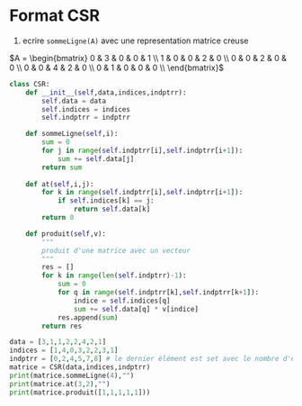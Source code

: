 # Format CSR

1. ecrire `sommeLigne(A)` avec une representation matrice creuse

$A = \begin{bmatrix}
0 & 3 & 0 & 0 & 1 \\ 
1 & 0 & 0 & 2 & 0 \\
0 & 0 & 2 & 0 & 0 \\
0 & 0 & 4 & 2 & 0 \\
0 & 1 & 0 & 0 & 0 \\
\end{bmatrix}$

```py
class CSR:
    def __init__(self,data,indices,indptrr):
        self.data = data
        self.indices = indices
        self.indptrr = indptrr

    def sommeLigne(self,i):
        sum = 0
        for j in range(self.indptrr[i],self.indptrr[i+1]):
            sum += self.data[j]
        return sum
        
    def at(self,i,j):
        for k in range(self.indptrr[i],self.indptrr[i+1]):
            if self.indices[k] == j:
                return self.data[k]
        return 0

    def produit(self,v):
        """
        produit d'une matrice avec un vecteur
        """
        res = []
        for k in range(len(self.indptrr)-1):
            sum = 0
            for q in range(self.indptrr[k],self.indptrr[k+1]):
                indice = self.indices[q]
                sum += self.data[q] * v[indice]
            res.append(sum)
        return res

data = [3,1,1,2,2,4,2,1]
indices = [1,4,0,3,2,2,3,1]
indptrr = [0,2,4,5,7,8] # le dernier élément est set avec le nombre d'élément
matrice = CSR(data,indices,indptrr)
print(matrice.sommeLigne(4),"")
print(matrice.at(3,2),"")
print(matrice.produit([1,1,1,1,1]))
```

